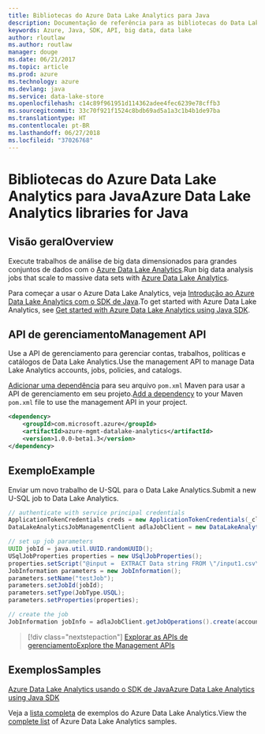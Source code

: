 ```yaml
---
title: Bibliotecas do Azure Data Lake Analytics para Java
description: Documentação de referência para as bibliotecas do Data Lake Analytics de Java
keywords: Azure, Java, SDK, API, big data, data lake
author: rloutlaw
ms.author: routlaw
manager: douge
ms.date: 06/21/2017
ms.topic: article
ms.prod: azure
ms.technology: azure
ms.devlang: java
ms.service: data-lake-store
ms.openlocfilehash: c14c89f961951d114362adee4fec6239e78cffb3
ms.sourcegitcommit: 33c70f921f1524c8bdb69ad5a1a3c1b4b1de97ba
ms.translationtype: HT
ms.contentlocale: pt-BR
ms.lasthandoff: 06/27/2018
ms.locfileid: "37026768"
---
```

# <a name="azure-data-lake-analytics-libraries-for-java"></a><span data-ttu-id="60775-104">Bibliotecas do Azure Data Lake Analytics para Java</span><span class="sxs-lookup"><span data-stu-id="60775-104">Azure Data Lake Analytics libraries for Java</span></span>

## <a name="overview"></a><span data-ttu-id="60775-105">Visão geral</span><span class="sxs-lookup"><span data-stu-id="60775-105">Overview</span></span>

<span data-ttu-id="60775-106">Execute trabalhos de análise de big data dimensionados para grandes conjuntos de dados com o [Azure Data Lake Analytics](/azure/data-lake-analytics/data-lake-analytics-overview).</span><span class="sxs-lookup"><span data-stu-id="60775-106">Run big data analysis jobs that scale to massive data sets with [Azure Data Lake Analytics](/azure/data-lake-analytics/data-lake-analytics-overview).</span></span>

<span data-ttu-id="60775-107">Para começar a usar o Azure Data Lake Analytics, veja [Introdução ao Azure Data Lake Analytics com o SDK de Java](/azure/data-lake-analytics/data-lake-analytics-get-started-java-sdk).</span><span class="sxs-lookup"><span data-stu-id="60775-107">To get started with Azure Data Lake Analytics, see [Get started with Azure Data Lake Analytics using Java SDK](/azure/data-lake-analytics/data-lake-analytics-get-started-java-sdk).</span></span>

## <a name="management-api"></a><span data-ttu-id="60775-108">API de gerenciamento</span><span class="sxs-lookup"><span data-stu-id="60775-108">Management API</span></span>

<span data-ttu-id="60775-109">Use a API de gerenciamento para gerenciar contas, trabalhos, políticas e catálogos de Data Lake Analytics.</span><span class="sxs-lookup"><span data-stu-id="60775-109">Use the management API to manage Data Lake Analytics accounts, jobs, policies, and catalogs.</span></span>

<span data-ttu-id="60775-110">[Adicionar uma dependência](https://maven.apache.org/guides/getting-started/index.html#How_do_I_use_external_dependencies) para seu arquivo `pom.xml` Maven para usar a API de gerenciamento em seu projeto.</span><span class="sxs-lookup"><span data-stu-id="60775-110">[Add a dependency](https://maven.apache.org/guides/getting-started/index.html#How_do_I_use_external_dependencies) to your Maven `pom.xml` file to use the management API in your project.</span></span>


```XML
<dependency>
    <groupId>com.microsoft.azure</groupId>
    <artifactId>azure-mgmt-datalake-analytics</artifactId>
    <version>1.0.0-beta1.3</version>
</dependency>
```

## <a name="example"></a><span data-ttu-id="60775-111">Exemplo</span><span class="sxs-lookup"><span data-stu-id="60775-111">Example</span></span>

<span data-ttu-id="60775-112">Enviar um novo trabalho de U-SQL para o Data Lake Analytics.</span><span class="sxs-lookup"><span data-stu-id="60775-112">Submit a new U-SQL job to Data Lake Analytics.</span></span>

```java
// authenticate with service principal credentials
ApplicationTokenCredentials creds = new ApplicationTokenCredentials(_clientId, _tenantId, _clientSecret, null);
DataLakeAnalyticsJobManagementClient adlaJobClient = new DataLakeAnalyticsJobManagementClientImpl(creds);

// set up job parameters
UUID jobId = java.util.UUID.randomUUID();
USqlJobProperties properties = new USqlJobProperties();
properties.setScript("@input =  EXTRACT Data string FROM \"/input1.csv\" USING Extractors.Csv(); OUTPUT @input TO @\"/output1.csv\" USING Outputters.Csv();");
JobInformation parameters = new JobInformation();
parameters.setName("testJob");
parameters.setJobId(jobId);
parameters.setType(JobType.USQL);
parameters.setProperties(properties);

// create the job
JobInformation jobInfo = adlaJobClient.getJobOperations().create(accountName, jobId, parameters).getBody();

```

> [!div class="nextstepaction"]
> [<span data-ttu-id="60775-113">Explorar as APIs de gerenciamento</span><span class="sxs-lookup"><span data-stu-id="60775-113">Explore the Management APIs</span></span>](/java/api/overview/azure/datalakeanalytics/management)

## <a name="samples"></a><span data-ttu-id="60775-114">Exemplos</span><span class="sxs-lookup"><span data-stu-id="60775-114">Samples</span></span>

<span data-ttu-id="60775-115">[Azure Data Lake Analytics usando o SDK de Java][1]</span><span class="sxs-lookup"><span data-stu-id="60775-115">[Azure Data Lake Analytics using Java SDK][1]</span></span> 

[1]: https://docs.microsoft.com/azure/data-lake-analytics/data-lake-analytics-get-started-java-sdk

<span data-ttu-id="60775-116">Veja a [lista completa](https://azure.microsoft.com/resources/samples/?platform=java&term=analytics) de exemplos do Azure Data Lake Analytics.</span><span class="sxs-lookup"><span data-stu-id="60775-116">View the [complete list](https://azure.microsoft.com/resources/samples/?platform=java&term=analytics) of Azure Data Lake Analytics samples.</span></span>
